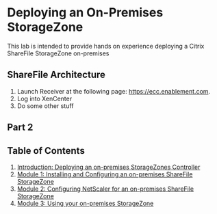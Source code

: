 # Deploying an On-Premises StorageZone

This lab is intended to provide hands on experience deploying a Citrix ShareFile StorageZone on-premises

## ShareFile Architecture

1. Launch Receiver at the following page: https://ecc.enablement.com.
2. Log into XenCenter
3. Do some other stuff

## Part 2



## Table of Contents

1. [Introduction: Deploying an on-premises StorageZones Controller](../)
2. [Module 1: Installing and Configuring an on-premises ShareFile StorageZone](../Module-1)
3. [Module 2: Configuring NetScaler for an on-premises ShareFile StorageZone](../Module-2)
4. [Module 3: Using your on-premises StorageZone](../Module-3)